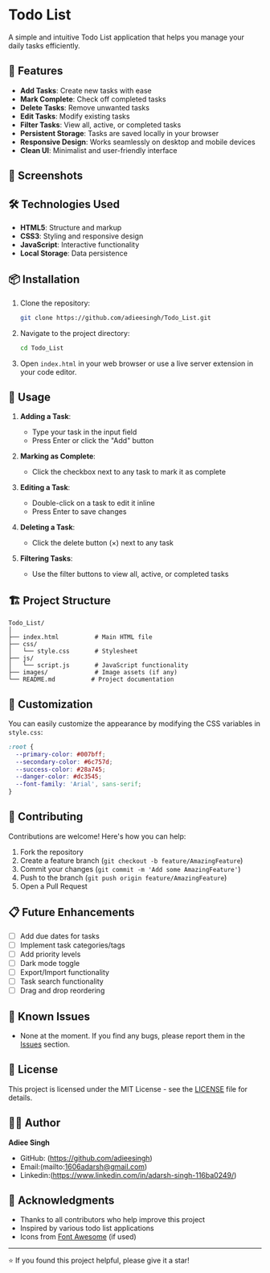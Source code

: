 # Todo List

A simple and intuitive Todo List application that helps you manage your daily tasks efficiently.

## 🌟 Features

- **Add Tasks**: Create new tasks with ease
- **Mark Complete**: Check off completed tasks
- **Delete Tasks**: Remove unwanted tasks
- **Edit Tasks**: Modify existing tasks
- **Filter Tasks**: View all, active, or completed tasks
- **Persistent Storage**: Tasks are saved locally in your browser
- **Responsive Design**: Works seamlessly on desktop and mobile devices
- **Clean UI**: Minimalist and user-friendly interface



## 📸 Screenshots

<!-- Add screenshots of your application -->


## 🛠️ Technologies Used

- **HTML5**: Structure and markup
- **CSS3**: Styling and responsive design
- **JavaScript**: Interactive functionality
- **Local Storage**: Data persistence

## 📦 Installation

1. Clone the repository:
   ```bash
   git clone https://github.com/adieesingh/Todo_List.git
   ```

2. Navigate to the project directory:
   ```bash
   cd Todo_List
   ```

3. Open `index.html` in your web browser or use a live server extension in your code editor.

## 🎯 Usage

1. **Adding a Task**: 
   - Type your task in the input field
   - Press Enter or click the "Add" button

2. **Marking as Complete**:
   - Click the checkbox next to any task to mark it as complete

3. **Editing a Task**:
   - Double-click on a task to edit it inline
   - Press Enter to save changes

4. **Deleting a Task**:
   - Click the delete button (×) next to any task

5. **Filtering Tasks**:
   - Use the filter buttons to view all, active, or completed tasks

## 🏗️ Project Structure

```
Todo_List/
│
├── index.html          # Main HTML file
├── css/
│   └── style.css       # Stylesheet
├── js/
│   └── script.js       # JavaScript functionality
├── images/             # Image assets (if any)
└── README.md          # Project documentation
```

## 🎨 Customization

You can easily customize the appearance by modifying the CSS variables in `style.css`:

```css
:root {
  --primary-color: #007bff;
  --secondary-color: #6c757d;
  --success-color: #28a745;
  --danger-color: #dc3545;
  --font-family: 'Arial', sans-serif;
}
```

## 🤝 Contributing

Contributions are welcome! Here's how you can help:

1. Fork the repository
2. Create a feature branch (`git checkout -b feature/AmazingFeature`)
3. Commit your changes (`git commit -m 'Add some AmazingFeature'`)
4. Push to the branch (`git push origin feature/AmazingFeature`)
5. Open a Pull Request

## 📋 Future Enhancements

- [ ] Add due dates for tasks
- [ ] Implement task categories/tags
- [ ] Add priority levels
- [ ] Dark mode toggle
- [ ] Export/Import functionality
- [ ] Task search functionality
- [ ] Drag and drop reordering

## 🐛 Known Issues

- None at the moment. If you find any bugs, please report them in the [Issues](https://github.com/adieesingh/Todo_List/issues) section.

## 📄 License

This project is licensed under the MIT License - see the [LICENSE](LICENSE) file for details.

## 👨‍💻 Author

**Adiee Singh**
- GitHub: (https://github.com/adieesingh)
- Email:(mailto:1606adarsh@gmail.com)
- Linkedin:(https://www.linkedin.com/in/adarsh-singh-116ba0249/)


## 🙏 Acknowledgments

- Thanks to all contributors who help improve this project
- Inspired by various todo list applications
- Icons from [Font Awesome](https://fontawesome.com/) (if used)

---

⭐ If you found this project helpful, please give it a star!
